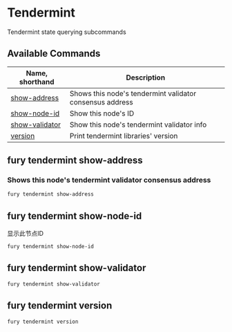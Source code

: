 # Tendermint

Tendermint state querying subcommands

## Available Commands

| Name, shorthand                                   | Description                                              |
| ------------------------------------------------- | -------------------------------------------------------- |
| [show-address](#fury-tendermint-show-address)     | Shows this node's tendermint validator consensus address |
| [show-node-id](#fury-tendermint-show-node-id)     | Show this node's ID                                      |
| [show-validator](#fury-tendermint-show-validator) | Show this node's tendermint validator info               |
| [version](#fury-tendermint-version)               | Print tendermint libraries' version                      |

## fury tendermint show-address

### Shows this node's tendermint validator consensus address

```bash
fury tendermint show-address
```

## fury tendermint show-node-id

显示此节点ID

```bash
fury tendermint show-node-id
```

## fury tendermint show-validator

```bash
fury tendermint show-validator
```

## fury tendermint version

```bash
fury tendermint version
```
